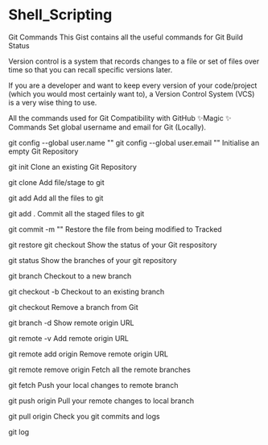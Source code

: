 # Shell_Scripting

Git Commands
This Gist contains all the useful commands for Git
Build Status

Version control is a system that records changes to a file or set of files over time so that you can recall specific versions later.

If you are a developer and want to keep every version of your code/project (which you would most certainly want to), a Version Control System (VCS) is a very wise thing to use.

All the commands used for Git
Compatibility with GitHub
✨Magic ✨
Commands
Set global username and email for Git (Locally).

git config --global user.name "<your username>"
git config --global user.email "<your email>"
Initialise an empty Git Repository

git init
Clone an existing Git Repository

git clone <repository URL>
Add file/stage to git

git add <filename>
Add all the files to git

git add .
Commit all the staged files to git

git commit -m "<your commit message>"
Restore the file from being modified to Tracked

git restore <filename>
git checkout <filename>
Show the status of your Git respository

git status
Show the branches of your git repository

git branch
Checkout to a new branch

git checkout -b <branch name>
Checkout to an existing branch

git checkout <branch name>
Remove a branch from Git

git branch -d <branch name>
Show remote origin URL

git remote -v
Add remote origin URL

git remote add origin <your remote git URL>
Remove remote origin URL

git remote remove origin 
Fetch all the remote branches

git fetch
Push your local changes to remote branch

git push origin <branch name>
Pull your remote changes to local branch

git pull origin <branch name>
Check you git commits and logs

git log
